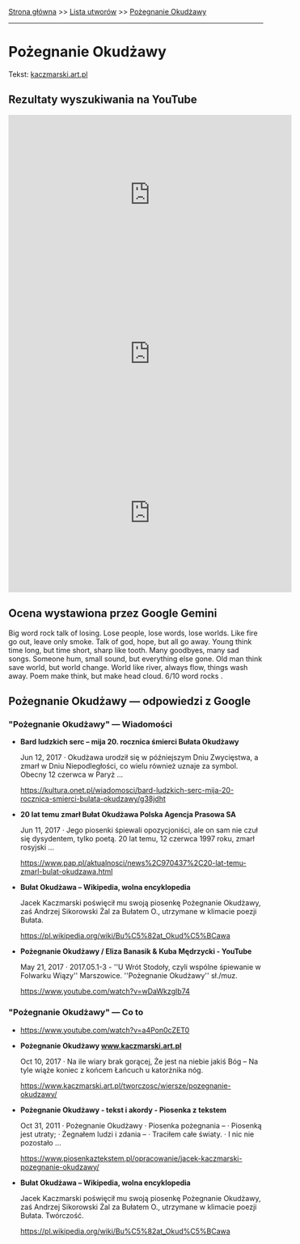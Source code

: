 [Strona główna](../index.md) >> [Lista utworów](../list.md) >> [Pożegnanie Okudżawy](472.md)

---

# Pożegnanie Okudżawy

Tekst: [kaczmarski.art.pl](https://www.kaczmarski.art.pl/tworczosc/wiersze/pozegnanie-okudzawy/)

## Rezultaty wyszukiwania na YouTube

<iframe width="560" height="315" src="https://www.youtube.com/embed/a4Pon0cZET0?si=IdontcarewhotheIRSsendsImnotpayingtaxes" title="YouTube video player" frameborder="0" allow="accelerometer; autoplay; clipboard-write; encrypted-media; gyroscope; picture-in-picture; web-share" referrerpolicy="strict-origin-when-cross-origin" allowfullscreen></iframe>

<iframe width="560" height="315" src="https://www.youtube.com/embed/eS_d_WkmNfo?si=IdontcarewhotheIRSsendsImnotpayingtaxes" title="YouTube video player" frameborder="0" allow="accelerometer; autoplay; clipboard-write; encrypted-media; gyroscope; picture-in-picture; web-share" referrerpolicy="strict-origin-when-cross-origin" allowfullscreen></iframe>

<iframe width="560" height="315" src="https://www.youtube.com/embed/D-k62WaRDnc?si=IdontcarewhotheIRSsendsImnotpayingtaxes" title="YouTube video player" frameborder="0" allow="accelerometer; autoplay; clipboard-write; encrypted-media; gyroscope; picture-in-picture; web-share" referrerpolicy="strict-origin-when-cross-origin" allowfullscreen></iframe>

## Ocena wystawiona przez Google Gemini

Big word rock talk of losing. Lose people, lose words, lose worlds. Like fire go out, leave only smoke. Talk of god, hope, but all go away. Young think time long, but time short, sharp like tooth. Many goodbyes, many sad songs. Someone hum, small sound, but everything else gone. Old man think save world, but world change. World like river, always flow, things wash away. Poem make think, but make head cloud. 6/10 word rocks .


## Pożegnanie Okudżawy — odpowiedzi z Google

### "Pożegnanie Okudżawy" — Wiadomości

- **Bard ludzkich serc – mija 20. rocznica śmierci Bułata Okudżawy**

    Jun 12, 2017  ·  Okudżawa urodził się w późniejszym Dniu Zwycięstwa, a zmarł w Dniu Niepodległości, co wielu również uznaje za symbol. Obecny 12 czerwca w Paryż ... 

   <https://kultura.onet.pl/wiadomosci/bard-ludzkich-serc-mija-20-rocznica-smierci-bulata-okudzawy/g38jdht>
- **20 lat temu zmarł Bułat Okudżawa  Polska Agencja Prasowa SA**

    Jun 11, 2017  ·  Jego piosenki śpiewali opozycjoniści, ale on sam nie czuł się dysydentem, tylko poetą. 20 lat temu, 12 czerwca 1997 roku, zmarł rosyjski ... 

   <https://www.pap.pl/aktualnosci/news%2C970437%2C20-lat-temu-zmarl-bulat-okudzawa.html>
- **Bułat Okudżawa – Wikipedia, wolna encyklopedia**

    Jacek Kaczmarski poświęcił mu swoją piosenkę Pożegnanie Okudżawy, zaś Andrzej Sikorowski Żal za Bułatem O., utrzymane w klimacie poezji Bułata. 

   <https://pl.wikipedia.org/wiki/Bu%C5%82at_Okud%C5%BCawa>
- **Pożegnanie Okudżawy / Eliza Banasik & Kuba Mędrzycki - YouTube**

    May 21, 2017  ·  2017.05.1-3 - ''U Wrót Stodoły, czyli wspólne śpiewanie w Folwarku Wiązy'' Marszowice. ''Pożegnanie Okudżawy'' sł./muz. 

   <https://www.youtube.com/watch?v=wDaWkzgIb74>

### "Pożegnanie Okudżawy" — Co to

- <https://www.youtube.com/watch?v=a4Pon0cZET0>
- **Pożegnanie Okudżawy www.kaczmarski.art.pl**

    Oct 10, 2017  ·  Na ile wiary brak gorącej, Że jest na niebie jakiś Bóg – Na tyle wiąże koniec z końcem Łańcuch u katorżnika nóg. 

   <https://www.kaczmarski.art.pl/tworczosc/wiersze/pozegnanie-okudzawy/>
- **Pożegnanie Okudżawy - tekst i akordy - Piosenka z tekstem**

    Oct 31, 2011  ·  Pożegnanie Okudżawy · Piosenka pożegnania – · Piosenką jest utraty; · Żegnałem ludzi i zdania – · Traciłem całe światy. · I nic nie pozostało ... 

   <https://www.piosenkaztekstem.pl/opracowanie/jacek-kaczmarski-pozegnanie-okudzawy/>
- **Bułat Okudżawa – Wikipedia, wolna encyklopedia**

    Jacek Kaczmarski poświęcił mu swoją piosenkę Pożegnanie Okudżawy, zaś Andrzej Sikorowski Żal za Bułatem O., utrzymane w klimacie poezji Bułata. Twórczość. 

   <https://pl.wikipedia.org/wiki/Bu%C5%82at_Okud%C5%BCawa>

